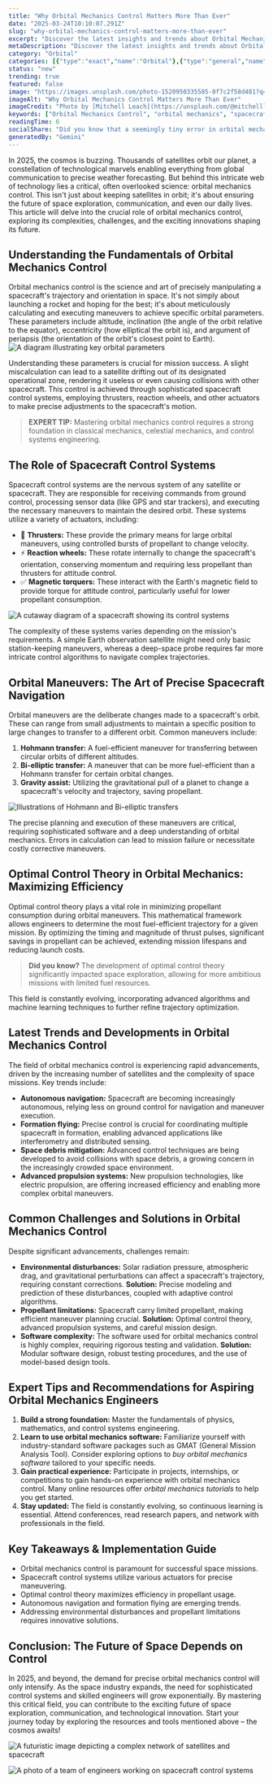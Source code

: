 ```yaml
---
title: "Why Orbital Mechanics Control Matters More Than Ever"
date: "2025-03-24T10:10:07.291Z"
slug: "why-orbital-mechanics-control-matters-more-than-ever"
excerpt: "Discover the latest insights and trends about Orbital Mechanics Control. This comprehensive guide covers everything you need to know about Orbital Mechanics Control in 2025."
metaDescription: "Discover the latest insights and trends about Orbital Mechanics Control. This comprehensive guide covers everything you need to know about Orbital Mechanic..."
category: "Orbital"
categories: [{"type":"exact","name":"Orbital"},{"type":"general","name":"Aerospace Engineering"},{"type":"medium","name":"Spacecraft Systems"},{"type":"specific","name":"Attitude Control"},{"type":"niche","name":"Reaction Wheel Control"}]
status: "new"
trending: true
featured: false
image: "https://images.unsplash.com/photo-1520950335585-0f7c2f58d481?q=85&w=1200&fit=max&fm=webp&auto=compress"
imageAlt: "Why Orbital Mechanics Control Matters More Than Ever"
imageCredit: "Photo by [Mitchell Leach](https://unsplash.com/@mitchellleach) on Unsplash"
keywords: ["Orbital Mechanics Control", "orbital mechanics", "spacecraft control systems", "satellite orbit control", "orbital maneuvers", "optimal control theory orbital mechanics", "learn orbital mechanics", "orbital mechanics software", "buy orbital mechanics software", "orbital mechanics tutorial"]
readingTime: 6
socialShare: "Did you know that a seemingly tiny error in orbital mechanics control can render a multi-million dollar satellite useless?  Mastering this science is crucial for the future of space."
generatedBy: "Gemini"
---
```




In 2025, the cosmos is buzzing.  Thousands of satellites orbit our planet, a constellation of technological marvels enabling everything from global communication to precise weather forecasting.  But behind this intricate web of technology lies a critical, often overlooked science: orbital mechanics control.  This isn't just about keeping satellites in orbit; it's about ensuring the future of space exploration, communication, and even our daily lives.  This article will delve into the crucial role of orbital mechanics control, exploring its complexities, challenges, and the exciting innovations shaping its future.

## Understanding the Fundamentals of Orbital Mechanics Control

Orbital mechanics control is the science and art of precisely manipulating a spacecraft's trajectory and orientation in space.  It's not simply about launching a rocket and hoping for the best; it's about meticulously calculating and executing maneuvers to achieve specific orbital parameters.  These parameters include altitude, inclination (the angle of the orbit relative to the equator), eccentricity (how elliptical the orbit is), and argument of periapsis (the orientation of the orbit's closest point to Earth). ![A diagram illustrating key orbital parameters](https://images.unsplash.com/photo-1590172205940-5b6eedf7ec82?q=85&w=1200&fit=max&fm=webp&auto=compress)

Understanding these parameters is crucial for mission success.  A slight miscalculation can lead to a satellite drifting out of its designated operational zone, rendering it useless or even causing collisions with other spacecraft.  This control is achieved through sophisticated spacecraft control systems, employing thrusters, reaction wheels, and other actuators to make precise adjustments to the spacecraft's motion.

> **EXPERT TIP:**  Mastering orbital mechanics control requires a strong foundation in classical mechanics, celestial mechanics, and control systems engineering.

## The Role of Spacecraft Control Systems

Spacecraft control systems are the nervous system of any satellite or spacecraft. They are responsible for receiving commands from ground control, processing sensor data (like GPS and star trackers), and executing the necessary maneuvers to maintain the desired orbit.  These systems utilize a variety of actuators, including:

* 🔑 **Thrusters:**  These provide the primary means for large orbital maneuvers, using controlled bursts of propellant to change velocity.
* ⚡ **Reaction wheels:**  These rotate internally to change the spacecraft's orientation, conserving momentum and requiring less propellant than thrusters for attitude control.
* ✅ **Magnetic torquers:**  These interact with the Earth's magnetic field to provide torque for attitude control, particularly useful for lower propellant consumption.

![A cutaway diagram of a spacecraft showing its control systems](https://images.unsplash.com/photo-1532096772956-9eba8585526c?q=85&w=1200&fit=max&fm=webp&auto=compress)

The complexity of these systems varies depending on the mission's requirements.  A simple Earth observation satellite might need only basic station-keeping maneuvers, whereas a deep-space probe requires far more intricate control algorithms to navigate complex trajectories.

## Orbital Maneuvers: The Art of Precise Spacecraft Navigation

Orbital maneuvers are the deliberate changes made to a spacecraft's orbit. These can range from small adjustments to maintain a specific position to large changes to transfer to a different orbit.  Common maneuvers include:

1. **Hohmann transfer:**  A fuel-efficient maneuver for transferring between circular orbits of different altitudes.
2. **Bi-elliptic transfer:**  A maneuver that can be more fuel-efficient than a Hohmann transfer for certain orbital changes.
3. **Gravity assist:**  Utilizing the gravitational pull of a planet to change a spacecraft's velocity and trajectory, saving propellant.

![Illustrations of Hohmann and Bi-elliptic transfers](https://images.unsplash.com/photo-1502665607786-eaa3cd100809?q=85&w=1200&fit=max&fm=webp&auto=compress)

The precise planning and execution of these maneuvers are critical, requiring sophisticated software and a deep understanding of orbital mechanics.  Errors in calculation can lead to mission failure or necessitate costly corrective maneuvers.

## Optimal Control Theory in Orbital Mechanics: Maximizing Efficiency

Optimal control theory plays a vital role in minimizing propellant consumption during orbital maneuvers.  This mathematical framework allows engineers to determine the most fuel-efficient trajectory for a given mission.  By optimizing the timing and magnitude of thrust pulses, significant savings in propellant can be achieved, extending mission lifespans and reducing launch costs.

> **Did you know?**  The development of optimal control theory significantly impacted space exploration, allowing for more ambitious missions with limited fuel resources.

This field is constantly evolving, incorporating advanced algorithms and machine learning techniques to further refine trajectory optimization.

## Latest Trends and Developments in Orbital Mechanics Control

The field of orbital mechanics control is experiencing rapid advancements, driven by the increasing number of satellites and the complexity of space missions.  Key trends include:

* **Autonomous navigation:**  Spacecraft are becoming increasingly autonomous, relying less on ground control for navigation and maneuver execution.
* **Formation flying:**  Precise control is crucial for coordinating multiple spacecraft in formation, enabling advanced applications like interferometry and distributed sensing.
* **Space debris mitigation:**  Advanced control techniques are being developed to avoid collisions with space debris, a growing concern in the increasingly crowded space environment.
* **Advanced propulsion systems:**  New propulsion technologies, like electric propulsion, are offering increased efficiency and enabling more complex orbital maneuvers.

## Common Challenges and Solutions in Orbital Mechanics Control

Despite significant advancements, challenges remain:

* **Environmental disturbances:**  Solar radiation pressure, atmospheric drag, and gravitational perturbations can affect a spacecraft's trajectory, requiring constant corrections.  **Solution:**  Precise modeling and prediction of these disturbances, coupled with adaptive control algorithms.
* **Propellant limitations:**  Spacecraft carry limited propellant, making efficient maneuver planning crucial.  **Solution:**  Optimal control theory, advanced propulsion systems, and careful mission design.
* **Software complexity:**  The software used for orbital mechanics control is highly complex, requiring rigorous testing and validation.  **Solution:**  Modular software design, robust testing procedures, and the use of model-based design tools.

## Expert Tips and Recommendations for Aspiring Orbital Mechanics Engineers

1. **Build a strong foundation:**  Master the fundamentals of physics, mathematics, and control systems engineering.
2. **Learn to use orbital mechanics software:**  Familiarize yourself with industry-standard software packages such as GMAT (General Mission Analysis Tool).  Consider exploring options to *buy orbital mechanics software* tailored to your specific needs.
3. **Gain practical experience:**  Participate in projects, internships, or competitions to gain hands-on experience with orbital mechanics control.  Many online resources offer *orbital mechanics tutorials* to help you get started.
4. **Stay updated:**  The field is constantly evolving, so continuous learning is essential.  Attend conferences, read research papers, and network with professionals in the field.

## Key Takeaways & Implementation Guide

* Orbital mechanics control is paramount for successful space missions.
* Spacecraft control systems utilize various actuators for precise maneuvering.
* Optimal control theory maximizes efficiency in propellant usage.
* Autonomous navigation and formation flying are emerging trends.
* Addressing environmental disturbances and propellant limitations requires innovative solutions.

## Conclusion: The Future of Space Depends on Control

In 2025, and beyond, the demand for precise orbital mechanics control will only intensify.  As the space industry expands, the need for sophisticated control systems and skilled engineers will grow exponentially.  By mastering this critical field, you can contribute to the exciting future of space exploration, communication, and technological innovation.  Start your journey today by exploring the resources and tools mentioned above – the cosmos awaits!

![A futuristic image depicting a complex network of satellites and spacecraft](https://images.unsplash.com/photo-1518276780006-c85b06fa3c11?q=85&w=1200&fit=max&fm=webp&auto=compress)

![A photo of a team of engineers working on spacecraft control systems](https://images.unsplash.com/photo-1520950335585-0f7c2f58d481?q=85&w=1200&fit=max&fm=webp&auto=compress)

